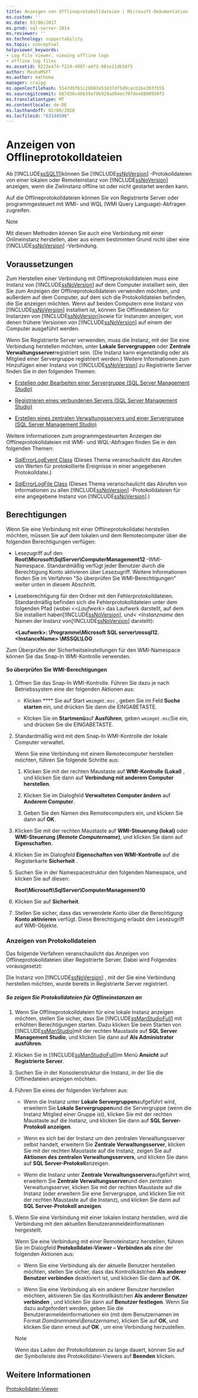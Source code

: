 ```yaml
---
title: Anzeigen von Offlineprotokolldateien | Microsoft-Dokumentation
ms.custom: ''
ms.date: 03/06/2017
ms.prod: sql-server-2014
ms.reviewer: ''
ms.technology: supportability
ms.topic: conceptual
helpviewer_keywords:
- Log File Viewer, viewing offline logs
- offline log files
ms.assetid: 9223e474-f224-4907-a4f2-081e11db58f5
author: MashaMSFT
ms.author: mathoma
manager: craigg
ms.openlocfilehash: 5547d5fb1c2b083a51837df5d9cacb1be393f555
ms.sourcegitcommit: b87d36c46b39af8b929ad94ec707dee8800950f5
ms.translationtype: MT
ms.contentlocale: de-DE
ms.lasthandoff: 02/08/2020
ms.locfileid: "63144596"
---
```

# <a name="view-offline-log-files"></a>Anzeigen von Offlineprotokolldateien
  Ab [!INCLUDE[ssSQL11](../../includes/sssql11-md.md)]können Sie [!INCLUDE[ssNoVersion](../../includes/ssnoversion-md.md)] -Protokolldateien von einer lokalen oder Remoteinstanz von [!INCLUDE[ssNoVersion](../../includes/ssnoversion-md.md)] anzeigen, wenn die Zielinstanz offline ist oder nicht gestartet werden kann.  
  
 Auf die Offlineprotokolldateien können Sie von Registrierte Server oder programmgesteuert mit WMI- und WQL (WMI Query Language)-Abfragen zugreifen.  
  
> [!NOTE]  
>  Mit diesen Methoden können Sie auch eine Verbindung mit einer Onlineinstanz herstellen, aber aus einem bestimmten Grund nicht über eine [!INCLUDE[ssNoVersion](../../includes/ssnoversion-md.md)] -Verbindung.  
  
## <a name="before-you-begin"></a>Voraussetzungen  
 Zum Herstellen einer Verbindung mit Offlineprotokolldateien muss eine Instanz von [!INCLUDE[ssNoVersion](../../includes/ssnoversion-md.md)] auf dem Computer installiert sein, den Sie zum Anzeigen der Offlineprotokolldateien verwenden möchten, und außerdem auf dem Computer, auf dem sich die Protokolldateien befinden, die Sie anzeigen möchten. Wenn auf beiden Computern eine Instanz von [!INCLUDE[ssNoVersion](../../includes/ssnoversion-md.md)] installiert ist, können Sie Offlinedateien für Instanzen von [!INCLUDE[ssNoVersion](../../includes/ssnoversion-md.md)]sowie für Instanzen anzeigen, von denen frühere Versionen von [!INCLUDE[ssNoVersion](../../includes/ssnoversion-md.md)] auf einem der Computer ausgeführt werden.  
  
 Wenn Sie Registrierte Server verwenden, muss die Instanz, mit der Sie eine Verbindung herstellen möchten, unter **Lokale Servergruppen** oder **Zentrale Verwaltungsserver**registriert sein. (Die Instanz kann eigenständig oder als Mitglied einer Servergruppe registriert werden.) Weitere Informationen zum Hinzufügen einer Instanz von [!INCLUDE[ssNoVersion](../../includes/ssnoversion-md.md)] zu Registrierte Server finden Sie in den folgenden Themen:  
  
-   [Erstellen oder Bearbeiten einer Servergruppe &#40;SQL Server Management Studio&#41;](../../ssms/register-servers/create-or-edit-a-server-group-sql-server-management-studio.md)  
  
-   [Registrieren eines verbundenen Servers &#40;SQL Server Management Studio&#41;](../../ssms/register-servers/register-a-connected-server-sql-server-management-studio.md)  
  
-   [Erstellen eines zentralen Verwaltungsservers und einer Servergruppe &#40;SQL Server Management Studio&#41;](../../ssms/register-servers/create-a-central-management-server-and-server-group.md)  
  
 Weitere Informationen zum programmgesteuerten Anzeigen der Offlineprotokolldateien mit WMI- und WQL-Abfragen finden Sie in den folgenden Themen:  
  
-   [SqlErrorLogEvent Class](../wmi-provider-configuration-classes/sqlerrorlogevent-class.md) (Dieses Thema veranschaulicht das Abrufen von Werten für protokollierte Ereignisse in einer angegebenen Protokolldatei.)  
  
-   [SqlErrorLogFile Class](../wmi-provider-configuration-classes/sqlerrorlogfile-class.md) (Dieses Thema veranschaulicht das Abrufen von Informationen zu allen [!INCLUDE[ssNoVersion](../../includes/ssnoversion-md.md)] -Protokolldateien für eine angegebene Instanz von [!INCLUDE[ssNoVersion](../../includes/ssnoversion-md.md)].)  
  
##  <a name="BeforeYouBegin"></a> Berechtigungen  
 Wenn Sie eine Verbindung mit einer Offlineprotokolldatei herstellen möchten, müssen Sie auf dem lokalen und dem Remotecomputer über die folgenden Berechtigungen verfügen:  
  
-   Lesezugriff auf den **Root\Microsoft\SqlServer\ComputerManagement12** -WMI-Namespace. Standardmäßig verfügt jeder Benutzer durch die Berechtigung Konto aktivieren über Lesezugriff. Weitere Informationen finden Sie im Verfahren "So überprüfen Sie WMI-Berechtigungen" weiter unten in diesem Abschnitt.  
  
-   Leseberechtigung für den Ordner mit den Fehlerprotokolldateien. Standardmäßig befinden sich die Fehlerprotokolldateien unter dem folgenden Pfad (wobei <\<*Laufwerk>* das Laufwerk darstellt, auf dem Sie installiert haben[!INCLUDE[ssNoVersion](../../includes/ssnoversion-md.md)], und\< *<Instanzname* den Namen der Instanz von[!INCLUDE[ssNoVersion](../../includes/ssnoversion-md.md)] darstellt):  
  
     **\<Laufwerk>: \Programme\Microsoft SQL server\mssql12. \<InstanceName> \MSSQL\LOG**  
  
 Zum Überprüfen der Sicherheitseinstellungen für den WMI-Namespace können Sie das Snap-In WMI-Kontrolle verwenden.  
  
#### <a name="to-verify-wmi-permissions"></a>So überprüfen Sie WMI-Berechtigungen  
  
1.  Öffnen Sie das Snap-In WMI-Kontrolle. Führen Sie dazu je nach Betriebssystem eine der folgenden Aktionen aus:  
  
    -   Klicken **** Sie auf Start `wmimgmt.msc` , geben Sie im Feld **Suche starten** ein, und drücken Sie dann die EINGABETASTE.  
  
    -   Klicken Sie im **Startmenü**auf **Ausführen**, geben `wmimgmt.msc`Sie ein, und drücken Sie die EINGABETASTE.  
  
2.  Standardmäßig wird mit dem Snap-In WMI-Kontrolle der lokale Computer verwaltet.  
  
     Wenn Sie eine Verbindung mit einem Remotecomputer herstellen möchten, führen Sie folgende Schritte aus:  
  
    1.  Klicken Sie mit der rechten Maustaste auf **WMI-Kontrolle (Lokal)** , und klicken Sie dann auf **Verbindung mit anderem Computer herstellen**.  
  
    2.  Klicken Sie im Dialogfeld **Verwalteten Computer ändern** auf **Anderem Computer**.  
  
    3.  Geben Sie den Namen des Remotecomputers ein, und klicken Sie dann auf **OK**.  
  
3.  Klicken Sie mit der rechten Maustaste auf **WMI-Steuerung (lokal)** oder **WMI-Steuerung (***Remote Computername***)**, und klicken Sie dann auf **Eigenschaften**.  
  
4.  Klicken Sie im Dialogfeld **Eigenschaften von WMI-Kontrolle** auf die Registerkarte **Sicherheit** .  
  
5.  Suchen Sie in der Namespacestruktur den folgenden Namespace, und klicken Sie auf diesen:  
  
     **Root\Microsoft\SqlServer\ComputerManagement10**  
  
6.  Klicken Sie auf **Sicherheit**.  
  
7.  Stellen Sie sicher, dass das verwendete Konto über die Berechtigung **Konto aktivieren** verfügt. Diese Berechtigung erlaubt den Lesezugriff auf WMI-Objekte.  
  
### <a name="view-log-files"></a>Anzeigen von Protokolldateien  
 Das folgende Verfahren veranschaulicht das Anzeigen von Offlineprotokolldateien über Registrierte Server. Dabei wird Folgendes vorausgesetzt:  
  
 Die Instanz von [!INCLUDE[ssNoVersion](../../includes/ssnoversion-md.md)] , mit der Sie eine Verbindung herstellen möchten, wurde bereits in Registrierte Server registriert.  
  
##### <a name="to-view-log-files-for-instances-that-are-offline"></a>So zeigen Sie Protokolldateien für Offlineinstanzen an  
  
1.  Wenn Sie Offlineprotokolldateien für eine lokale Instanz anzeigen möchten, stellen Sie sicher, dass Sie [!INCLUDE[ssManStudioFull](../../includes/ssmanstudiofull-md.md)] mit erhöhten Berechtigungen starten. Dazu klicken Sie beim Starten von [!INCLUDE[ssManStudio](../../includes/ssmanstudio-md.md)]mit der rechten Maustaste auf **SQL Server Management Studio**, und klicken Sie dann auf **Als Administrator ausführen**.  
  
2.  Klicken Sie in [!INCLUDE[ssManStudioFull](../../includes/ssmanstudiofull-md.md)]im Menü **Ansicht** auf **Registrierte Server**.  
  
3.  Suchen Sie in der Konsolenstruktur die Instanz, in der Sie die Offlinedateien anzeigen möchten.  
  
4.  Führen Sie eines der folgenden Verfahren aus:  
  
    -   Wenn die Instanz unter **Lokale Servergruppen**aufgeführt wird, erweitern Sie **Lokale Servergruppen**und die Servergruppe (wenn die Instanz Mitglied einer Gruppe ist), klicken Sie mit der rechten Maustaste auf die Instanz, und klicken Sie dann auf **SQL Server-Protokoll anzeigen**.  
  
    -   Wenn es sich bei der Instanz um den zentralen Verwaltungsserver selbst handelt, erweitern Sie **Zentrale Verwaltungsserver**, klicken Sie mit der rechten Maustaste auf die Instanz, zeigen Sie auf **Aktionen des zentralen Verwaltungsservers**, und klicken Sie dann auf **SQL Server-Protokoll**anzeigen.  
  
    -   Wenn die Instanz unter **Zentrale Verwaltungsserver**aufgeführt wird, erweitern Sie **Zentrale Verwaltungsserver**und den zentralen Verwaltungsserver, klicken Sie mit der rechten Maustaste auf die Instanz (oder erweitern Sie eine Servergruppe, und klicken Sie mit der rechten Maustaste auf die Instanz), und klicken Sie dann auf **SQL Server-Protokoll anzeigen**.  
  
5.  Wenn Sie eine Verbindung mit einer lokalen Instanz herstellen, wird die Verbindung mit den aktuellen Benutzeranmeldeinformationen hergestellt.  
  
     Wenn Sie eine Verbindung mit einer Remoteinstanz herstellen, führen Sie im Dialogfeld **Protokolldatei-Viewer – Verbinden als** eine der folgenden Aktionen aus:  
  
    -   Wenn Sie eine Verbindung als der aktuelle Benutzer herstellen möchten, stellen Sie sicher, dass das Kontrollkästchen **Als anderer Benutzer verbinden** deaktiviert ist, und klicken Sie dann auf **OK**.  
  
    -   Wenn Sie eine Verbindung als ein anderer Benutzer herstellen möchten, aktivieren Sie das Kontrollkästchen **Als anderer Benutzer verbinden** , und klicken Sie dann auf **Benutzer festlegen**. Wenn Sie dazu aufgefordert werden, geben Sie die Benutzeranmeldeinformationen ein (mit dem Benutzernamen im Format *Domänenname*\\*Benutzername*), klicken Sie auf **OK**, und klicken Sie dann erneut auf **OK** , um eine Verbindung herzustellen.  
  
    > [!NOTE]  
    >  Wenn das Laden der Protokolldateien zu lange dauert, können Sie auf der Symbolleiste des Protokolldatei-Viewers auf **Beenden** klicken.  
  
## <a name="see-also"></a>Weitere Informationen  
 [Protokolldatei-Viewer](log-file-viewer.md)  
  
  

